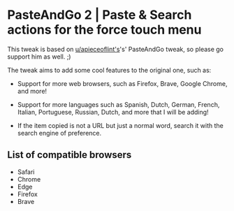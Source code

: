 # PasteAndGo 2 | Paste & Search actions for the force touch menu
This tweak is based on [u/apieceoflint's](https://reddit.com/u/apieceoflint)'s' PasteAndGo tweak, so please go support him as well. ;)

The tweak aims to add some cool features to the original one, such as:
- Support for more web browsers, such as Firefox, Brave, Google Chrome, and more!

- Support for more languages such as Spanish, Dutch, German, French, Italian, Portuguese, Russian, Dutch, and more that I will be adding!

- If the item copied is not a URL but just a normal word, search it with the search engine of preference.

## List of compatible browsers
 - Safari
 - Chrome
 - Edge
 - Firefox
 - Brave
